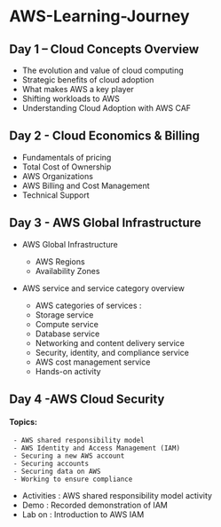 # AWS-Learning-Journey

## Day 1 – Cloud Concepts Overview
 - The evolution and value of cloud computing
 - Strategic benefits of cloud adoption
 - What makes AWS a key player
 - Shifting workloads to AWS
 - Understanding Cloud Adoption with AWS CAF

## Day 2 - Cloud Economics & Billing 
 - Fundamentals of pricing
 - Total Cost of Ownership
 - AWS Organizations
 - AWS Billing and Cost Management
 - Technical Support

 ## Day 3 - AWS Global Infrastructure
 - AWS Global Infrastructure
      - AWS Regions
      - Availability Zones
      
   
 - AWS service and service category overview
      - AWS categories of services :
      - Storage service 
      - Compute service 
      - Database service 
      - Networking and content delivery service
      - Security, identity, and compliance service
      - AWS cost management service
      - Hands-on activity

 ## Day 4 -AWS Cloud Security
 #### Topics:
   
     - AWS shared responsibility model
     - AWS Identity and Access Management (IAM)
     - Securing a new AWS account
     - Securing accounts
     - Securing data on AWS
     - Working to ensure compliance
  - Activities : 
    AWS shared responsibility model activity
  - Demo :
    Recorded demonstration of IAM
  - Lab on :
    Introduction to AWS IAM

